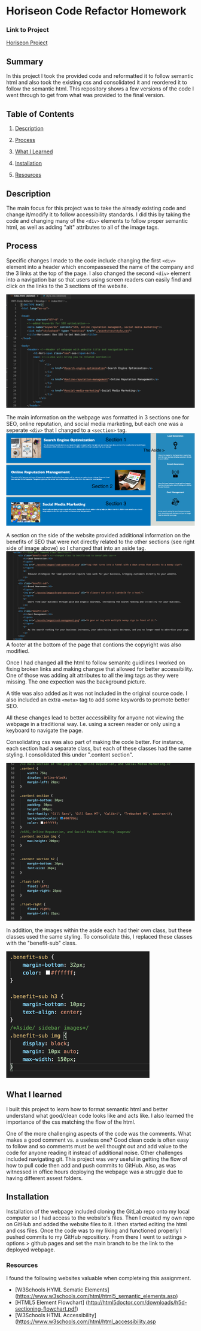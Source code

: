 # Horiseon Code Refactor Homework

### Link to Project
[Horiseon Project](https://clairephillips51.github.io/HW1-Code-Refactor/#social-media-marketing)

## Summary

In this project I took the provided code and reformatted it to follow semantic html and also took the existing css and consolidated it and reordered it to follow the semantic html. This repository shows a few versions of the code I went through to get from what was provided to the final version. 
 
## Table of Contents

1. [Description](#Description)

2. [Process](#Process)

3. [What I Learned](#WhatILearned)

4. [Installation](#Installation)

5. [Resources](#Resources)

## Description

The main focus for this project was to take the already existing code and change it/modify it to follow accessibility standards. I did this by taking the code and changing many of the `<div>` elements to follow proper semantic html, as well as adding "alt" attributes to all of the image tags.
  
## Process  

Specific changes I made to the code include changing the first `<div>` element into a header which encompassesed the name of the company and the 3 links at the top of the page. I also changed the second `<div>` element into a navigation bar so that users using screen readers can easily find and click on the links to the 3 sections of the website.

![header and nav bar code](https://raw.githubusercontent.com/ClairePhillips51/HW1-Code-Refactor/main/assets/images/header%20and%20nav.png?raw=true) 

The main information on the webpage was formatted in 3 sections one for  SEO, online reputation, and social media marketing, but each one was a seperate `<div>` that I changed to a `<section>` tag. ![sections of webpage](https://raw.githubusercontent.com/ClairePhillips51/HW1-Code-Refactor/main/assets/images/body%20of%20wepage.png?raw=true)

A section on the side of the website provided additional information on the benefits of SEO that were not directly related to the other sections (see right side of image above) so I changed that into an aside tag.
![Aside code](https://raw.githubusercontent.com/ClairePhillips51/HW1-Code-Refactor/main/assets/images/aside.png?raw=true)
A footer at the bottom of the page that contions the copyright was also modified.

Once I had changed all the html to follow semanitc guidlines I worked on fixing broken links and making changse that allowed for better accessibility. One of those was adding alt attributes to all the img tags as they were missing. The one expection was the background picture.

A title was also added as it was not included in the original source code. I also included an extra `<meta>`  tag to add some keywords to promote better SEO.

All these changes lead to better accessibility for anyone not viewing the webpage in a traditional way. I.e. using a screen reader or only using a keyboard to navigate the page.

Consolidating css was also part of making the code better. For instance, each section had a separate class, but each of these classes had the same styling. I consolidated this under ".content section".

![Sections css](https://raw.githubusercontent.com/ClairePhillips51/HW1-Code-Refactor/main/assets/images/sections%20css.png?raw=true)

In addition, the images within the aside each had their own class, but these classes used the same styling. To consolidate this, I replaced these classes with the "benefit-sub" class.

![Aside css](https://raw.githubusercontent.com/ClairePhillips51/HW1-Code-Refactor/main/assets/images/aside%20css.png?raw=true)
  
## What I learned

I built this project to learn how to format semantic html and better understand what good/clean code looks like and acts like. I also learned the importance of the css matching the flow of the html.

One of the more challenging aspects of the code was the comments. What makes a good comment vs. a useless one? Good clean code is often easy to follow and so comments must be well thought out and add value to the code for anyone reading it instead of additional noise. Other challenges included navigating git. This project was very useful in getting the flow of how to pull code then add and push commits to GitHub. Also, as was witnessed in office hours deploying the webpage was a struggle due to having different assest folders. 
  
## Installation

Installation of the webpage included cloning the GitLab repo onto my local computer so I had access to the website's files. Then I created my own repo on GitHub and added the website files to it. I then started editing the html and css files. Once the code was to my liking and functioned properly I pushed commits to my GitHub repositiory. From there I went to settings > options > github pages and set the main branch to be the link to the deployed webpage.

### Resources
 I found the following websites valuable when completeing this assignment. 
  * [W3Schools HYML Sematic Elements] (https://www.w3schools.com/html/html5_semantic_elements.asp)
  * [HTML5 Element Flowchart] (http://html5doctor.com/downloads/h5d-sectioning-flowchart.pdf)
  * [W3Schools HTML Accessibility] (https://www.w3schools.com/html/html_accessibility.asp

